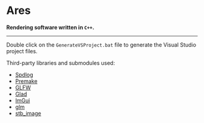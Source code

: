 # Ares

**Rendering software written in `C++`.**

<hr>

Double click on the `GenerateVSProject.bat` file to generate the Visual Studio project files.

Third-party libraries and submodules used:
- [Spdlog](https://github.com/gabime/spdlog)
- [Premake](https://github.com/premake/premake-core)
- [GLFW](https://github.com/TheCherno/GLFW)
- [Glad](https://glad.dav1d.de/)
- [ImGui](https://github.com/TheCherno/imgui)
- [glm](https://github.com/g-truc/glm)
- [stb_image](https://github.com/nothings/stb)
